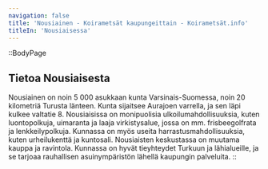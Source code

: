 ```yaml
---
navigation: false
title: 'Nousiainen - Koirametsät kaupungeittain - Koirametsät.info'
titleIn: 'Nousiaisessa'
---
```


::BodyPage
## Tietoa Nousiaisesta
Nousiainen on noin 5 000 asukkaan kunta Varsinais-Suomessa, noin 20 kilometriä Turusta länteen. Kunta sijaitsee Aurajoen varrella, ja sen läpi kulkee valtatie 8. Nousiaisissa on monipuolisia ulkoilumahdollisuuksia, kuten luontopolkuja, uimaranta ja laaja virkistysalue, jossa on mm. frisbeegolfrata ja lenkkeilypolkuja. Kunnassa on myös useita harrastusmahdollisuuksia, kuten urheilukenttä ja kuntosali. Nousiaisten keskustassa on muutama kauppa ja ravintola. Kunnassa on hyvät tieyhteydet Turkuun ja lähialueille, ja se tarjoaa rauhallisen asuinympäristön lähellä kaupungin palveluita.
::